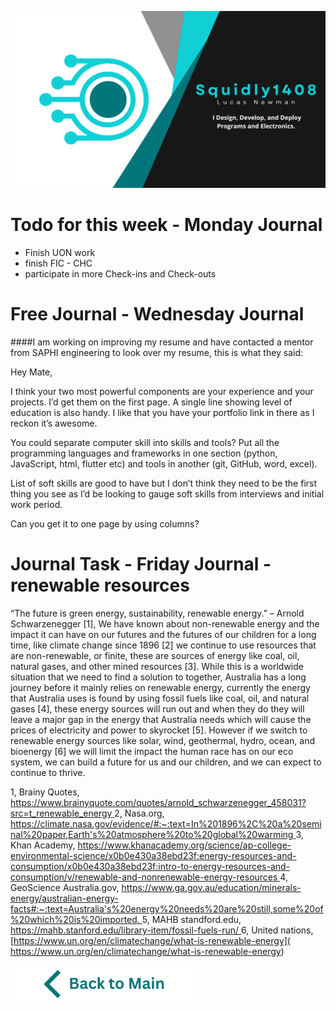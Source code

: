 ![Header](https://raw.githubusercontent.com/Squidly1408/Journals-Term-1-2024/main/title.png
)
# Todo for this week - Monday Journal
 - Finish UON work
 - finish FIC - CHC
 - participate in more Check-ins and Check-outs

# Free Journal - Wednesday Journal
####I am working on improving my resume and have contacted a mentor from SAPHI engineering to look over my resume, this is what they said:

Hey Mate,

I think your two most powerful components are your experience and your projects. I’d get them on the first page. A single line showing level of education is also handy. I like that you have your portfolio link in there as I reckon it’s awesome. 

You could separate computer skill into skills and tools? Put all the programming languages and frameworks in one section (python, JavaScript, html, flutter etc) and tools in another (git, GitHub, word, excel).

List of soft skills are good to have but I don’t think they need to be the first thing you see as I’d be looking to gauge soft skills from interviews and initial work period. 

Can you get it to one page by using columns?

# Journal Task - Friday Journal - renewable resources
“The future is green energy, sustainability, renewable energy.” – Arnold Schwarzenegger [1], We have known about non-renewable energy and the impact it can have on our futures and the futures of our children for a long time, like climate change since 1896 [2] we continue to use resources that are non-renewable, or finite, these are sources of energy like coal, oil, natural gases, and other mined resources [3]. While this is a worldwide situation that we need to find a solution to together, Australia has a long journey before it mainly relies on renewable energy, currently the energy that Australia uses is found by using fossil fuels like coal, oil, and natural gases [4], these energy sources will run out and when they do they will leave a major gap in the energy that Australia needs which will cause the prices of electricity and power to skyrocket [5]. However if we switch to renewable energy sources like solar, wind, geothermal, hydro, ocean, and bioenergy [6] we will limit the impact the human race has on our eco system, we can build a future for us and our children, and we can expect to continue to thrive.



1, Brainy Quotes, [https://www.brainyquote.com/quotes/arnold_schwarzenegger_458031?src=t_renewable_energy ]( https://www.brainyquote.com/quotes/arnold_schwarzenegger_458031?src=t_renewable_energy)
2, Nasa.org, [https://climate.nasa.gov/evidence/#:~:text=In%201896%2C%20a%20seminal%20paper,Earth's%20atmosphere%20to%20global%20warming ]( https://climate.nasa.gov/evidence/#:~:text=In%201896%2C%20a%20seminal%20paper,Earth's%20atmosphere%20to%20global%20warming)
3, Khan Academy,  [https://www.khanacademy.org/science/ap-college-environmental-science/x0b0e430a38ebd23f:energy-resources-and-consumption/x0b0e430a38ebd23f:intro-to-energy-resources-and-consumption/v/renewable-and-nonrenewable-energy-resources ]( https://www.khanacademy.org/science/ap-college-environmental-science/x0b0e430a38ebd23f:energy-resources-and-consumption/x0b0e430a38ebd23f:intro-to-energy-resources-and-consumption/v/renewable-and-nonrenewable-energy-resources)
4, GeoScience Australia.gov, [ https://www.ga.gov.au/education/minerals-energy/australian-energy-facts#:~:text=Australia's%20energy%20needs%20are%20still,some%20of%20which%20is%20imported. ]( https://www.ga.gov.au/education/minerals-energy/australian-energy-facts#:~:text=Australia's%20energy%20needs%20are%20still,some%20of%20which%20is%20imported.)
5, MAHB standford.edu, [https://mahb.stanford.edu/library-item/fossil-fuels-run/ ]( https://mahb.stanford.edu/library-item/fossil-fuels-run/)
6, United nations, [https://www.un.org/en/climatechange/what-is-renewable-energy]( https://www.un.org/en/climatechange/what-is-renewable-energy)




[![back to main](https://raw.githubusercontent.com/Squidly1408/Journals-Term-1-2024/main/Back%20to%20Main.png)](https://github.com/Squidly1408/Journals-Term-1-2024/blob/main/Readme.md)